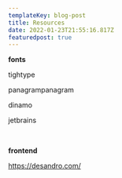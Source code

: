 ```yaml
---
templateKey: blog-post
title: Resources
date: 2022-01-23T21:55:16.817Z
featuredpost: true
---
```

**fonts**

tightype

panagrampanagram

dinamo

jetbrains

<br/>

**frontend**

https://desandro.com/